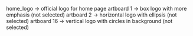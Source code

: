 home_logo -> official logo for home page
artboard 1 -> box logo with more emphasis (not selected)
artboard 2 -> horizontal logo with ellipsis (not selected)
artboard 16 -> vertical logo with circles in background (not selected)

